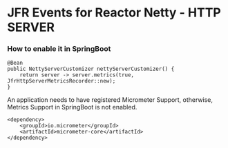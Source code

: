 # JFR Events for Reactor Netty - HTTP SERVER

### How to enable it in SpringBoot

```
@Bean
public NettyServerCustomizer nettyServerCustomizer() {
    return server -> server.metrics(true, JfrHttpServerMetricsRecorder::new);
}
```

An application needs to have registered Micrometer Support, otherwise, Metrics Support in SpringBoot is not enabled. 

```
<dependency>
    <groupId>io.micrometer</groupId>
    <artifactId>micrometer-core</artifactId>
</dependency>
```


